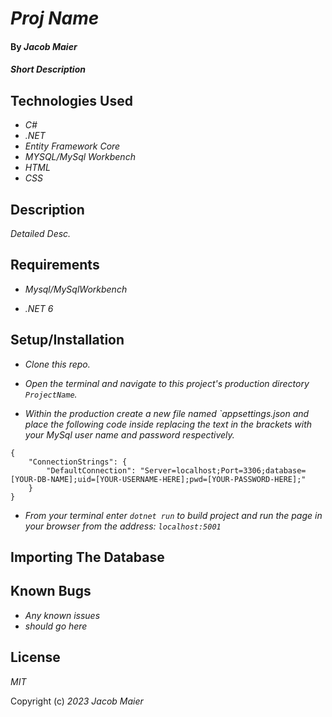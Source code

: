 # _Proj Name_

#### By _Jacob Maier_

#### _Short Description_

## Technologies Used

* _C#_
* _.NET_
* _Entity Framework Core_
* _MYSQL/MySql Workbench_
* _HTML_ 
* _CSS_ 

## Description

_Detailed Desc._ 

## Requirements

* _Mysql/MySqlWorkbench_

* _.NET 6_

## Setup/Installation 

* _Clone this repo._

* _Open the terminal and navigate to this project's production directory `ProjectName`._

* _Within the production create a new file named `appsettings.json and place the following code inside replacing the text in the brackets with your MySql user name and password respectively._

```
{
    "ConnectionStrings": {
        "DefaultConnection": "Server=localhost;Port=3306;database=[YOUR-DB-NAME];uid=[YOUR-USERNAME-HERE];pwd=[YOUR-PASSWORD-HERE];"
    }
} 
```

* _From your terminal enter `dotnet run` to build project and run the page in your browser from the address: `localhost:5001`_

## Importing The Database



## Known Bugs

* _Any known issues_
* _should go here_

## License

_MIT_

Copyright (c) _2023_ _Jacob Maier_